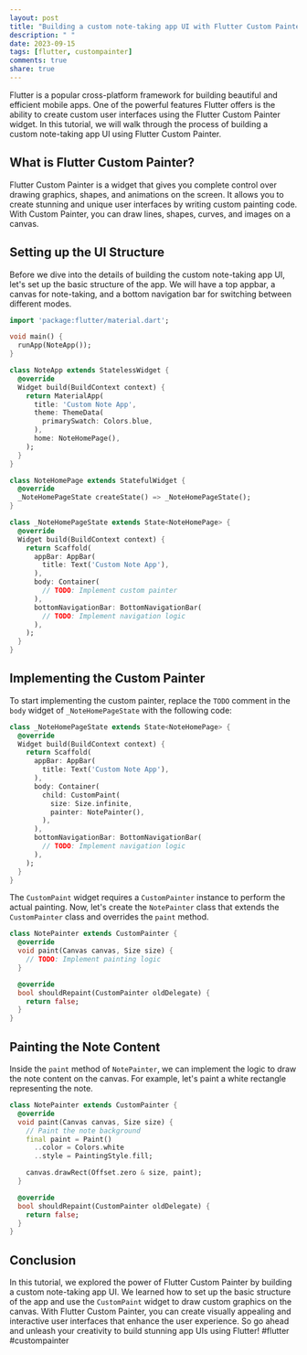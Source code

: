 ```yaml
---
layout: post
title: "Building a custom note-taking app UI with Flutter Custom Painter"
description: " "
date: 2023-09-15
tags: [flutter, custompainter]
comments: true
share: true
---
```


Flutter is a popular cross-platform framework for building beautiful and efficient mobile apps. One of the powerful features Flutter offers is the ability to create custom user interfaces using the Flutter Custom Painter widget. In this tutorial, we will walk through the process of building a custom note-taking app UI using Flutter Custom Painter.

## What is Flutter Custom Painter?

Flutter Custom Painter is a widget that gives you complete control over drawing graphics, shapes, and animations on the screen. It allows you to create stunning and unique user interfaces by writing custom painting code. With Custom Painter, you can draw lines, shapes, curves, and images on a canvas.

## Setting up the UI Structure

Before we dive into the details of building the custom note-taking app UI, let's set up the basic structure of the app. We will have a top appbar, a canvas for note-taking, and a bottom navigation bar for switching between different modes.

```dart
import 'package:flutter/material.dart';

void main() {
  runApp(NoteApp());
}

class NoteApp extends StatelessWidget {
  @override
  Widget build(BuildContext context) {
    return MaterialApp(
      title: 'Custom Note App',
      theme: ThemeData(
        primarySwatch: Colors.blue,
      ),
      home: NoteHomePage(),
    );
  }
}

class NoteHomePage extends StatefulWidget {
  @override
  _NoteHomePageState createState() => _NoteHomePageState();
}

class _NoteHomePageState extends State<NoteHomePage> {
  @override
  Widget build(BuildContext context) {
    return Scaffold(
      appBar: AppBar(
        title: Text('Custom Note App'),
      ),
      body: Container(
        // TODO: Implement custom painter
      ),
      bottomNavigationBar: BottomNavigationBar(
        // TODO: Implement navigation logic
      ),
    );
  }
}
```

## Implementing the Custom Painter

To start implementing the custom painter, replace the `TODO` comment in the `body` widget of `_NoteHomePageState` with the following code:

```dart
class _NoteHomePageState extends State<NoteHomePage> {
  @override
  Widget build(BuildContext context) {
    return Scaffold(
      appBar: AppBar(
        title: Text('Custom Note App'),
      ),
      body: Container(
        child: CustomPaint(
          size: Size.infinite,
          painter: NotePainter(),
        ),
      ),
      bottomNavigationBar: BottomNavigationBar(
        // TODO: Implement navigation logic
      ),
    );
  }
}
```

The `CustomPaint` widget requires a `CustomPainter` instance to perform the actual painting. Now, let's create the `NotePainter` class that extends the `CustomPainter` class and overrides the `paint` method.

```dart
class NotePainter extends CustomPainter {
  @override
  void paint(Canvas canvas, Size size) {
    // TODO: Implement painting logic
  }

  @override
  bool shouldRepaint(CustomPainter oldDelegate) {
    return false;
  }
}
```

## Painting the Note Content

Inside the `paint` method of `NotePainter`, we can implement the logic to draw the note content on the canvas. For example, let's paint a white rectangle representing the note.

```dart
class NotePainter extends CustomPainter {
  @override
  void paint(Canvas canvas, Size size) {
    // Paint the note background
    final paint = Paint()
      ..color = Colors.white
      ..style = PaintingStyle.fill;

    canvas.drawRect(Offset.zero & size, paint);
  }

  @override
  bool shouldRepaint(CustomPainter oldDelegate) {
    return false;
  }
}
```

## Conclusion

In this tutorial, we explored the power of Flutter Custom Painter by building a custom note-taking app UI. We learned how to set up the basic structure of the app and use the `CustomPaint` widget to draw custom graphics on the canvas. With Flutter Custom Painter, you can create visually appealing and interactive user interfaces that enhance the user experience. So go ahead and unleash your creativity to build stunning app UIs using Flutter! #flutter #custompainter